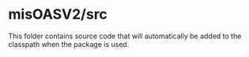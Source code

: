 # misOASV2/src

This folder contains source code that will automatically be added to the classpath when
the package is used.

